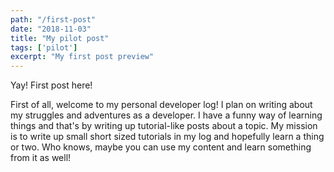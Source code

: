 ```yaml
---
path: "/first-post"
date: "2018-11-03"
title: "My pilot post"
tags: ['pilot']
excerpt: "My first post preview"
---
```


Yay! First post here!

First of all, welcome to my personal developer log! I plan on writing about my struggles and adventures as a developer. I have a funny way of learning things and that's by writing up tutorial-like posts about a topic. My mission is to write up small short sized tutorials in my log and hopefully learn a thing or two. Who knows, maybe you can use my content and learn something from it as well!
